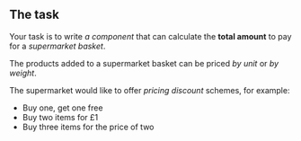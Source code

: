 ## The task
  
Your task is to write _a component_ that can calculate the __total amount__ to pay for a _supermarket basket_. 

The products added to a supermarket basket can be priced _by unit_ or _by weight_.
 
The supermarket would like to offer _pricing discount_ schemes, for example:
- Buy one, get one free
- Buy two items for £1
- Buy three items for the price of two
  
